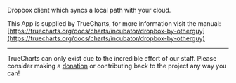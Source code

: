 Dropbox client which syncs a local path with your cloud.


This App is supplied by TrueCharts, for more information visit the manual: [https://truecharts.org/docs/charts/incubator/dropbox-by-otherguy](https://truecharts.org/docs/charts/incubator/dropbox-by-otherguy)

---

TrueCharts can only exist due to the incredible effort of our staff.
Please consider making a [donation](https://truecharts.org/docs/about/sponsor) or contributing back to the project any way you can!
